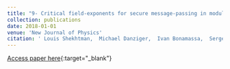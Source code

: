 ```yaml
---
title: "9- Critical field-exponents for secure message-passing in modular networks"
collection: publications
date: 2018-01-01
venue: 'New Journal of Physics'
citation: ' Louis Shekhtman,  Michael Danziger,  Ivan Bonamassa,  Sergey Buldyrev,  Guido Caldarelli,  Vinko Zlati{\&apos;c},  Shlomo Havlin, &quot;Critical field-exponents for secure message-passing in modular networks.&quot; New Journal of Physics, 2018.'
---
```

[Access paper here](https://iopscience.iop.org/article/10.1088/1367-2630/aabe5f/meta){:target="_blank"}
